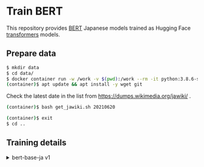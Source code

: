 # Train BERT

This repository provides [BERT](https://arxiv.org/abs/1810.04805) Japanese models trained as Hugging Face [transformers](https://github.com/huggingface/transformers) models.

## Prepare data

```sh
$ mkdir data
$ cd data/
$ docker container run -w /work -v $(pwd):/work --rm -it python:3.8.6-slim-buster bash
(container)$ apt update && apt install -y wget git
```

Check the latest date in the list from https://dumps.wikimedia.org/jawiki/ .

```sh
(container)$ bash get_jawiki.sh 20210620
```

```sh
(container)$ exit
$ cd ..
```

## Training details

<details>
<summary>bert-base-ja v1</summary>

### base-v1

#### Prepare working directory

Create a working directory and clone a repository.

[TODO] Need to write a specific version to clone.

```sh
$ git clone https://github.com/colorfulscoop/convmodel
$ cd convmodel
$ git checkout 24820b
$ cd ..
```

Copy training data to working directory.

```sh
$ cp -r data/data/jawiki/20210620/data convmodel/trainer/bert/
```

```sh
$ cd convmodel/
$ docker container run --gpus all --ipc=host --rm -it -v $(pwd):/work -w /work nvidia/cuda:11.1-devel-ubuntu20.04 bash
(container)$ apt update && apt install -y python3 python3-pip git
(container)$ pip3 install torch==1.8.1+cu111 -f https://download.pytorch.org/whl/torch_stable.html
(container)$ pip install .
(container)$ cd trainer/bert/
(container)$ pip3 install -r requirements.txt
```

#### Train tokenizer

```sh
(container)$ python3 train_tokenizer.py --train_file data/train.txt --input_sentence_size 1000000
```

The raw trained model is saved under output/spm, while transformers model is saved under output/model.

#### Train BERT model

Prepare JSON Lines format training dataset.

```sh
(container)$ python3 prepare_train_data.py --filename data/train.txt  --buffer_size 10000 --tokenizer_model output/model --max_seq_len 512 --seed 1000 --get_raw False >data/train.jsonl
(container)$ python3 prepare_train_data.py --filename data/valid.txt  --buffer_size 10000 --tokenizer_model output/model --max_seq_len 512 --seed 1000 --get_raw True >data/valid.jsonl
(container)$ python3 prepare_train_data.py --filename data/test.txt  --buffer_size 10000 --tokenizer_model output/model --max_seq_len 512 --seed 1000 --get_raw True >data/test.jsonl
```

Generate a default PyTorch Lightning config file and copy it.

```sh
(container)$ python3 trainer.py --print_config >default_config.yaml
(container)$ cp default_config.yaml config.yaml
```

Modify config.yaml to realize our training configuration

* Model size is the same as BERT base (hidden_size: 768, num_hidden_layers: 12, num_attention_heads: 12, max_position_embeddings: 512)
* gradient update is every 256 samples (batch size: 8, accumulate_grad_batches: 32)
* gradient clip norm is 1.0 (gradient_clip_val: 1.0)
* Learning rate starts from 0 and linearly increased to 0.0001 with 10,000 steps (lr: 0.0001, num_warmup_steps: 10000)

This training set contains around 20M samples. Because 80k * 256 ~ 20M, 1 epochs has around 80k steps.
If we realize 1M steps mentioned in BERT paper, at most 1M steps / 80k steps = 12.5 <= 13 epochs is required. Therefore we set the largest epoch size to 13 (max_epoch :13)

Because val_check_interval is counted per batch, if we want to check validation every 10,000 steps, then the value should be 32 * 10,000 = 320,000.


Actual config is as follows.

```sh
(container)$ diff default_config.yaml config.yaml
1c1
< seed_everything: null
---
> seed_everything: 1000
7c7
<   gradient_clip_val: 0.0
---
>   gradient_clip_val: 1.0
12c12
<   gpus: null
---
>   gpus: 1
21,22c21,22
<   accumulate_grad_batches: 1
<   max_epochs: null
---
>   accumulate_grad_batches: 32
>   max_epochs: 13
31c31
<   val_check_interval: 1.0
---
>   val_check_interval: 320000
36c36
<   precision: 32
---
>   precision: 16
44c44
<   deterministic: false
---
>   deterministic: true
57a58,67
>   callbacks:
>    - class_path: pytorch_lightning.callbacks.LearningRateMonitor
>    - class_path: pytorch_lightning.callbacks.GPUStatsMonitor
>    - class_path: pytorch_lightning.callbacks.ModelCheckpoint
>      init_args:
>        monitor: val_loss
>        mode: min
>        every_n_train_steps: 10000
>        save_top_k: 3
>
59,62c69,72
<   tokenizer_model: null
<   train_file: null
<   valid_file: null
<   test_file: null
---
>   tokenizer_model: output/model
>   train_file: data/train.jsonl
>   valid_file: data/valid.jsonl
>   test_file: data/test.jsonl
69c79
<   batch_size: 2
---
>   batch_size: 8
72c82
<   shuffle_buffer_size: 1000
---
>   shuffle_buffer_size: 10000
74c84
<   num_warmup_steps: 0
---
>   num_warmup_steps: 10000
```

Start training.

```sh
(container)$ python3 trainer.py --config config.yaml
```

To check progress, open another terminal and run Tensorboard.

```sh
docker container run -p 6006:6006 -v $(pwd):/work -w /work --rm -it tensorflow/tensorflow:2.4.1-gpu tensorboard --logdir lightning_logs --host 0.0.0.0
```

Finally the validation loss has reached to 2.854

#### Run test

After completing training, I ran the test.

```sh
(container)$ python3 test.py --config config.yaml --ckpt_path lightning_logs/version_5/checkpoints/epoch\=2-step\=209999.ckpt
Testing: 62500it [1:05:33, 15.89it/s]
--------------------------------------------------------------------------------
DATALOADER:0 TEST RESULTS
{'test_loss': 2.798677921295166}
--------------------------------------------------------------------------------
```

**Note:**

When running the following code, some error happened in the callback.

```sh
(container)$ python3 test.py --config config.yaml --ckpt_path lightning_logs/version_5/checkpoints/epoch\=2-step\=209999.ckpt
GPU available: True, used: True
TPU available: False, using: 0 TPU cores
Using native 16bit precision.
Traceback (most recent call last):
  File "test.py", line 26, in <module>
    fire.Fire(main)
  File "/usr/local/lib/python3.8/dist-packages/fire/core.py", line 141, in Fire
    component_trace = _Fire(component, args, parsed_flag_args, context, name)
  File "/usr/local/lib/python3.8/dist-packages/fire/core.py", line 466, in _Fire
    component, remaining_args = _CallAndUpdateTrace(
  File "/usr/local/lib/python3.8/dist-packages/fire/core.py", line 681, in _CallAndUpdateTrace
    component = fn(*varargs, **kwargs)
  File "test.py", line 19, in main
    trainer = pl.Trainer(**config_yaml["trainer"])
  File "/usr/local/lib/python3.8/dist-packages/pytorch_lightning/trainer/connectors/env_vars_connector.py", line 40, in insert_env_defaults
    return fn(self, **kwargs)
  File "/usr/local/lib/python3.8/dist-packages/pytorch_lightning/trainer/trainer.py", line 361, in __init__
    self.on_init_start()
  File "/usr/local/lib/python3.8/dist-packages/pytorch_lightning/trainer/callback_hook.py", line 60, in on_init_start
    callback.on_init_start(self)
AttributeError: 'dict' object has no attribute 'on_init_start'
```

Therefore, I commented out all callbacks in config file when running this test. After testing, I removed those comment out.

```sh
  #callbacks:
  # - class_path: pytorch_lightning.callbacks.LearningRateMonitor
  # - class_path: pytorch_lightning.callbacks.GPUStatsMonitor
  # - class_path: pytorch_lightning.callbacks.ModelCheckpoint
  #   init_args:
  #     monitor: val_loss
  #     mode: min
  #     every_n_train_steps: 10000
  #     save_top_k: 3
```

#### Export Hugging Face transofmrers model

After completing your training, convert PyTorch Lightning model to Hugging Face transformers model.

```sh
(container)$ python3 export_model.py --ckpt_path lightning_logs/version_5/checkpoints/epoch\=2-step\=209999.ckpt --config lightning_logs/version_5/config.yaml --output_dir model
```

#### Convert tokenizer model

The behavior of AlbertTokenizer and AlbertTokenizerFast is different. Our expectation is AlbertTokenizer; however, the default behavior of AutoTokenizer is using AlbertTokenizerFast.
When using AutoTokenizer, `use_fast=False` can solve this inconsistency behavior.
However, when using Hugging Face Inference API, there are no ways to pass `use_fast` via config.json or model card.

We realized this after completing training.
We decided to use [DebertaV2Tokenizer](https://huggingface.co/transformers/model_doc/deberta_v2.html?highlight=sentencepiece#transformers.DebertaV2Tokenizer)
because it does not provide any Fast tokenizers and its default behavior is what we expected.


First, convert an AlbertTokenizer model to a DebertaV2Tokenzier

```py
(container)$ python3
>>> ot = transformers.AutoTokenizer.from_pretrained("output/model", use_fast=False)
>>> nt = transformers.DebertaV2Tokenizer("output/spm/sp.model", unk_token=ot.unk_token, sep_token=ot.sep_token, pad_token=ot.pad_token, cls_token=ot.cls_token, mask_token=ot.mask_token)
>>> nt.save_pretrained("model")
('model/tokenizer_config.json', 'model/special_tokens_map.json', 'model/spm.model', 'model/added_tokens.json')
:w
```

Then modify a model/config.json file to update the tokenizer name.

```json
# Modify the tokenizer_class in model/config.json file
  "tokenizer_class": "DebertaV2Tokenizer",
```

Finally, remove unnecessaly file

```sh
(container)$ rm model/spiece.model
```

#### Example usage

```py
(container)$ python3
>>> import transformers
>>> pl = transformers.pipeline("fill-mask", "model")
>>> pl("専門として[MASK]を専攻しています")
[{'sequence': '専門として工学を専攻しています', 'score': 0.03630176931619644, 'token': 3988, 'token_str': '工学'}, {'sequence': '専門として政治学を専攻しています', 'score': 0.03547220677137375, 'token': 22307, 'token_str': '政治学'}, {'sequence': '専門として教育を専攻しています', 'score': 0.03162326663732529, 'token': 414, 'token_str': '教育'}, {'sequence': '専門として経済学を専攻しています', 'score': 0.026036914438009262, 'token': 6814, 'token_str': '経済学'}, {'sequence': '専門として法学を専攻しています', 'score': 0.02561848610639572, 'token': 10810, 'token_str': '法学'}]
```

#### Upload to Hugging Face Model Hub

Finally, upload the trained model to HuggingFace's model hub. Following the official document, the following process is executed.

First, create a repository named "bert-base-ja" from HuggingFace's website.

Then, prepare git lfs. In a MacOS environment, git lfs can be installed as follows.

```sh
$ brew install git-lfs
$ git lfs install
Updated git hooks.
Git LFS initialized.
```

Then clone repository to local

```sh
$ git clone https://huggingface.co/colorfulscoop/bert-base-ja release/bert-base-ja
```

Copy model

```sh
$ cp convmodel/trainer/bert/model/* release/bert-base-ja/
```

Then prepare Tensorflow model

```sh
$ docker container run -w /work -v $(pwd):/work --rm -it python:3.8.6-slim-buster bash
(container)$ pip install torch==1.8.0 transformers==4.8.2 sentencepiece==0.1.95 tensorflow==2.5.0
(container)$ python3
>>> import transformers
>>> tf_model = transformers.TFBertForPreTraining.from_pretrained("release/bert-base-ja", from_pt=True)
>>> tf_model.save_pretrained("release/bert-base-ja")
```

Finally, copy model card and changelog files

```sh
$ cp model_card.md release/bert-base-ja/README.md
$ cp CHANGELOG.md release/bert-base-ja
```

To enable an inference API on Model Hub, modify an architecture in a release/bert-base-ja/config.json file

```sh
 {
   "_name_or_path": "release/bert-base-ja",
   "architectures": [
-    "BertForPreTraining"
+    "BertForMaskedLM"
   ],
   "attention_probs_dropout_prob": 0.1,
   "bos_token_id": 2,
```

Finally commit it and push to Model Hub.

```sh
$ cd release/bert-base-ja/
$ git add .
$ git commit -m "Add models and model card"
$ git push origin
```
